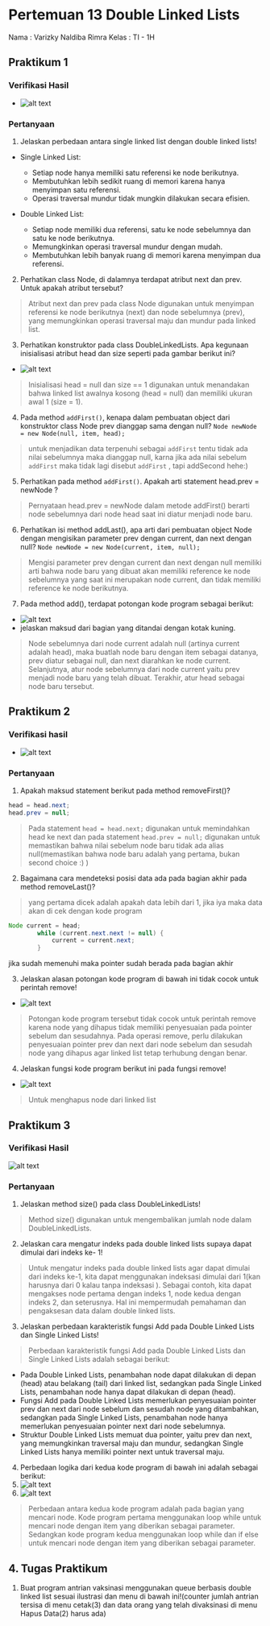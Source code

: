 # Pertemuan 13 Double Linked Lists
Nama  : Varizky Naldiba Rimra
Kelas : TI - 1H
## Praktikum 1
### Verifikasi Hasil 
- ![alt text](image.png)
### Pertanyaan
1. Jelaskan perbedaan antara single linked list dengan double linked lists!
* Single Linked List:
   - Setiap node hanya memiliki satu referensi ke node berikutnya.
   - Membutuhkan lebih sedikit ruang di memori karena hanya menyimpan satu referensi.
   - Operasi traversal mundur tidak mungkin dilakukan secara efisien.

* Double Linked List:
   - Setiap node memiliki dua referensi, satu ke node sebelumnya dan satu ke node berikutnya.
   - Memungkinkan operasi traversal mundur dengan mudah.
   - Membutuhkan lebih banyak ruang di memori karena menyimpan dua referensi.
   
2. Perhatikan class Node, di dalamnya terdapat atribut next dan prev. Untuk apakah atribut tersebut?
> Atribut next dan prev pada class Node digunakan untuk menyimpan referensi ke node berikutnya (next) dan node sebelumnya (prev), yang memungkinkan operasi traversal maju dan mundur pada linked list.

3. Perhatikan konstruktor pada class DoubleLinkedLists. Apa kegunaan inisialisasi atribut head dan size seperti pada gambar berikut ini? 
- ![alt text](image-1.png)
> Inisialisasi head = null dan size == 1 digunakan untuk menandakan bahwa linked list awalnya kosong (head = null) dan memiliki ukuran awal 1 (size = 1).

4. Pada method `addFirst()`, kenapa dalam pembuatan object dari konstruktor class Node prev dianggap sama dengan null?
`Node newNode = new Node(null, item, head);`
> untuk menjadikan data terpenuhi sebagai `addFirst` tentu tidak ada nilai sebelumnya maka dianggap null, karna jika ada nilai sebelum `addFirst` maka tidak lagi disebut `addFirst` , tapi addSecond hehe:)

5. Perhatikan pada method `addFirst()`. Apakah arti statement head.prev = newNode ?
> Pernyataan head.prev = newNode dalam metode addFirst() berarti node sebelumnya dari node head saat ini diatur menjadi node baru.

6. Perhatikan isi method addLast(), apa arti dari pembuatan object Node dengan mengisikan parameter prev dengan current, dan next dengan null?
`Node newNode = new Node(current, item, null);`
> Mengisi parameter prev dengan current dan next dengan null memiliki arti bahwa node baru yang dibuat akan memiliki reference ke node sebelumnya yang saat ini merupakan node current, dan tidak memiliki reference ke node berikutnya.

7. Pada method add(), terdapat potongan kode program sebagai berikut:
- ![alt text](image-2.png)
- jelaskan maksud dari bagian yang ditandai dengan kotak kuning.
> Node sebelumnya dari node current adalah null (artinya current adalah head), maka buatlah node baru dengan item sebagai datanya, prev diatur sebagai null, dan next diarahkan ke node current. Selanjutnya, atur node sebelumnya dari node current yaitu prev menjadi node baru yang telah dibuat. Terakhir, atur head sebagai node baru tersebut.

## Praktikum 2
### Verifikasi hasil
- ![alt text](image-3.png)
### Pertanyaan
1. Apakah maksud statement berikut pada method removeFirst()?
```java
head = head.next;
head.prev = null;
```
> Pada statement `head = head.next;` digunakan untuk memindahkan head ke next dan pada statement `head.prev = null;` digunakan untuk memastikan bahwa nilai sebelum node baru tidak ada alias null(memastikan bahwa node baru adalah yang pertama, bukan second choice :) ) 

2. Bagaimana cara mendeteksi posisi data ada pada bagian akhir pada method removeLast()?
> yang pertama dicek adalah apakah data lebih dari 1, jika iya maka data akan di cek dengan kode program 
```java
Node current = head;
        while (current.next.next != null) {
            current = current.next;
        }
```
jika sudah memenuhi maka pointer sudah berada pada bagian akhir

3. Jelaskan alasan potongan kode program di bawah ini tidak cocok untuk perintah remove!
- ![alt text](image-4.png)
> Potongan kode program tersebut tidak cocok untuk perintah remove karena node yang dihapus tidak memiliki penyesuaian pada pointer sebelum dan sesudahnya. Pada operasi remove, perlu dilakukan penyesuaian pointer prev dan next dari node sebelum dan sesudah node yang dihapus agar linked list tetap terhubung dengan benar.

4. Jelaskan fungsi kode program berikut ini pada fungsi remove!
- ![alt text](image-5.png)
> Untuk menghapus node dari linked list

## Praktikum 3
### Verifikasi Hasil
![alt text](image-6.png)
### Pertanyaan 
1. Jelaskan method size() pada class DoubleLinkedLists!
> Method size() digunakan untuk mengembalikan jumlah node dalam DoubleLinkedLists.
 
2. Jelaskan cara mengatur indeks pada double linked lists supaya dapat dimulai dari indeks ke- 1!
> Untuk mengatur indeks pada double linked lists agar dapat dimulai dari indeks ke-1, kita dapat menggunakan indeksasi dimulai dari 1(kan harusnya dari 0 kalau tanpa indeksasi ).
Sebagai contoh, kita dapat mengakses node pertama dengan indeks 1, node kedua dengan indeks 2, dan seterusnya.
Hal ini mempermudah pemahaman dan pengaksesan data dalam double linked lists.

3. Jelaskan perbedaan karakteristik fungsi Add pada Double Linked Lists dan Single Linked Lists!
> Perbedaan karakteristik fungsi Add pada Double Linked Lists dan Single Linked Lists adalah sebagai berikut:
* Pada Double Linked Lists, penambahan node dapat dilakukan di depan (head) atau belakang (tail) dari linked list, sedangkan pada Single Linked Lists, penambahan node hanya dapat dilakukan di depan (head).
* Fungsi Add pada Double Linked Lists memerlukan penyesuaian pointer prev dan next dari node sebelum dan sesudah node yang ditambahkan, sedangkan pada Single Linked Lists, penambahan node hanya memerlukan penyesuaian pointer next dari node sebelumnya.
* Struktur Double Linked Lists memuat dua pointer, yaitu prev dan next, yang memungkinkan traversal maju dan mundur, sedangkan Single Linked Lists hanya memiliki pointer next untuk traversal maju.

4. Perbedaan logika dari kedua kode program di bawah ini adalah sebagai berikut:
1. ![alt text](image-7.png)
2. ![alt text](image-8.png)
> Perbedaan antara kedua kode program adalah pada bagian yang mencari node. Kode program pertama menggunakan loop while untuk mencari node dengan item yang diberikan sebagai parameter. Sedangkan kode program kedua menggunakan loop while dan if else untuk mencari node dengan item yang diberikan sebagai parameter.

## 4. Tugas Praktikum

1. Buat program antrian vaksinasi menggunakan queue berbasis double linked list sesuai ilustrasi dan menu di bawah ini!(counter jumlah antrian tersisa di menu cetak(3) dan data orang yang telah divaksinasi di menu Hapus Data(2) harus ada)

